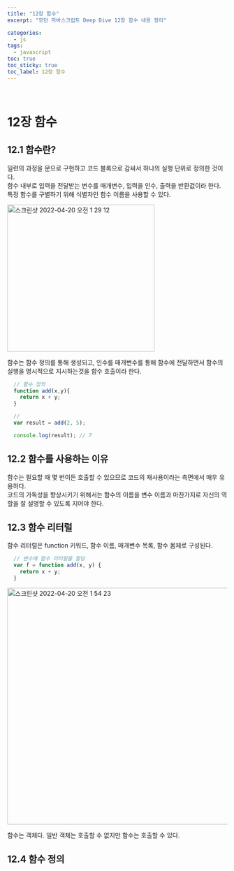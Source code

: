 ```yaml
---
title: "12장 함수"
excerpt: "모던 자바스크립트 Deep Dive 12장 함수 내용 정리"

categories:
  - js
tags:
  - javascript
toc: true
toc_sticky: true
toc_label: 12장 함수
---
```

<br/>


# 12장 함수

## 12.1 함수란?
일련의 과정을 문으로 구현하고 코드 블록으로 감싸서 하나의 실행 단위로 정의한 것이다.  
함수 내부로 입력을 전달받는 변수를 매개변수, 입력을 인수, 출력을 반환겂이라 한다. 특정 함수를 구별하기 위해 식별자인 함수 이름을 사용할 수 있다.  

<img width="337" alt="스크린샷 2022-04-20 오전 1 29 12" src="https://user-images.githubusercontent.com/44577555/164051408-51c00262-288b-4f9f-9b70-946eed9a12f1.png">  

함수는 함수 정의를 통해 생성되고, 인수를 매개변수를 통해 함수에 전달하면서 함수의 실행을 명시적으로 지시하는것을 함수 호출이라 한다.

```javascript
  // 함수 정의
  function add(x,y){
    return x + y;
  }

  //
  var result = add(2, 5);

  console.log(result); // 7
```

## 12.2 함수를 사용하는 이유
함수는 필요할 때 몇 번이든 호출할 수 있으므로 코드의 재사용이라는 측면에서 매우 유용하다.  
코드의 가독성을 향상시키기 위해서는 함수의 이름을 변수 이름과 마찬가지로 자신의 역할을 잘 설명할 수 있도록 지어야 한다.  

## 12.3 함수 리터럴
함수 리터럴은 function 키워드, 함수 이름, 매개변수 목록, 함수 몸체로 구성된다.  

```javascript
  // 변수에 함수 리터럴을 할당
  var f = function add(x, y) {
    return x + y;
  }
```
<img width="542" alt="스크린샷 2022-04-20 오전 1 54 23" src="https://user-images.githubusercontent.com/44577555/164055686-a17681e9-8de1-4e08-912c-4bd34dc14f45.png">  

함수는 객체다. 일반 객체는 호출할 수 없지만 함수는 호출할 수 있다.


## 12.4 함수 정의
